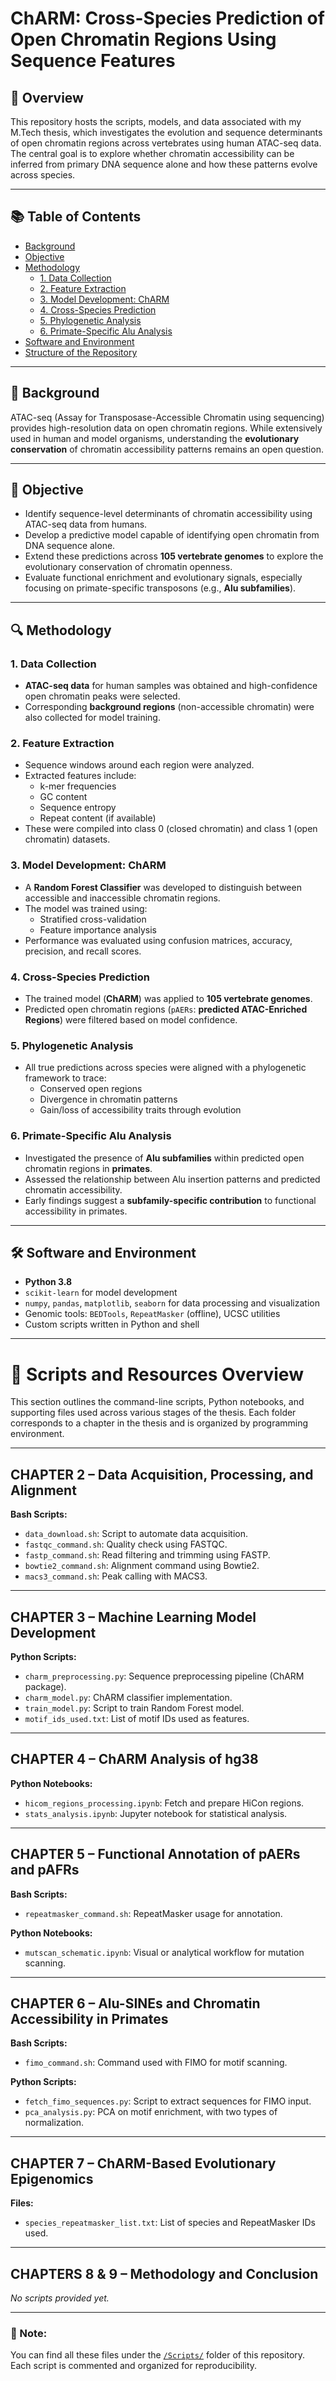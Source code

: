 # ChARM: Cross-Species Prediction of Open Chromatin Regions Using Sequence Features

## 📘 Overview

This repository hosts the scripts, models, and data associated with my M.Tech thesis, which investigates the evolution and sequence determinants of open chromatin regions across vertebrates using human ATAC-seq data. The central goal is to explore whether chromatin accessibility can be inferred from primary DNA sequence alone and how these patterns evolve across species.

---

## 📚 Table of Contents

- [Background](#background)
- [Objective](#objective)
- [Methodology](#methodology)
  - [1. Data Collection](#1-data-collection)
  - [2. Feature Extraction](#2-feature-extraction)
  - [3. Model Development: ChARM](#3-model-development-charm)
  - [4. Cross-Species Prediction](#4-cross-species-prediction)
  - [5. Phylogenetic Analysis](#5-phylogenetic-analysis)
  - [6. Primate-Specific Alu Analysis](#6-primate-specific-alu-analysis)
- [Software and Environment](#software-and-environment)
- [Structure of the Repository](#structure-of-the-repository)

---

## 🧬 Background

ATAC-seq (Assay for Transposase-Accessible Chromatin using sequencing) provides high-resolution data on open chromatin regions. While extensively used in human and model organisms, understanding the **evolutionary conservation** of chromatin accessibility patterns remains an open question.

---

## 🎯 Objective

- Identify sequence-level determinants of chromatin accessibility using ATAC-seq data from humans.
- Develop a predictive model capable of identifying open chromatin from DNA sequence alone.
- Extend these predictions across **105 vertebrate genomes** to explore the evolutionary conservation of chromatin openness.
- Evaluate functional enrichment and evolutionary signals, especially focusing on primate-specific transposons (e.g., **Alu subfamilies**).

---

## 🔍 Methodology

### 1. Data Collection

- **ATAC-seq data** for human samples was obtained and high-confidence open chromatin peaks were selected.
- Corresponding **background regions** (non-accessible chromatin) were also collected for model training.

### 2. Feature Extraction

- Sequence windows around each region were analyzed.
- Extracted features include:
  - k-mer frequencies
  - GC content
  - Sequence entropy
  - Repeat content (if available)
- These were compiled into class 0 (closed chromatin) and class 1 (open chromatin) datasets.

### 3. Model Development: ChARM

- A **Random Forest Classifier** was developed to distinguish between accessible and inaccessible chromatin regions.
- The model was trained using:
  - Stratified cross-validation
  - Feature importance analysis
- Performance was evaluated using confusion matrices, accuracy, precision, and recall scores.

### 4. Cross-Species Prediction

- The trained model (**ChARM**) was applied to **105 vertebrate genomes**.
- Predicted open chromatin regions (`pAERs`: **predicted ATAC-Enriched Regions**) were filtered based on model confidence.

### 5. Phylogenetic Analysis

- All true predictions across species were aligned with a phylogenetic framework to trace:
  - Conserved open regions
  - Divergence in chromatin patterns
  - Gain/loss of accessibility traits through evolution

### 6. Primate-Specific Alu Analysis

- Investigated the presence of **Alu subfamilies** within predicted open chromatin regions in **primates**.
- Assessed the relationship between Alu insertion patterns and predicted chromatin accessibility.
- Early findings suggest a **subfamily-specific contribution** to functional accessibility in primates.

---

## 🛠 Software and Environment

- **Python 3.8**
- `scikit-learn` for model development
- `numpy`, `pandas`, `matplotlib`, `seaborn` for data processing and visualization
- Genomic tools: `BEDTools`, `RepeatMasker` (offline), UCSC utilities
- Custom scripts written in Python and shell

---

# 📂 Scripts and Resources Overview

This section outlines the command-line scripts, Python notebooks, and supporting files used across various stages of the thesis. Each folder corresponds to a chapter in the thesis and is organized by programming environment.

---

## CHAPTER 2 – Data Acquisition, Processing, and Alignment

**Bash Scripts:**
- `data_download.sh`: Script to automate data acquisition.
- `fastqc_command.sh`: Quality check using FASTQC.
- `fastp_command.sh`: Read filtering and trimming using FASTP.
- `bowtie2_command.sh`: Alignment command using Bowtie2.
- `macs3_command.sh`: Peak calling with MACS3.

---

## CHAPTER 3 – Machine Learning Model Development

**Python Scripts:**
- `charm_preprocessing.py`: Sequence preprocessing pipeline (ChARM package).
- `charm_model.py`: ChARM classifier implementation.
- `train_model.py`: Script to train Random Forest model.
- `motif_ids_used.txt`: List of motif IDs used as features.

---

## CHAPTER 4 – ChARM Analysis of hg38

**Python Notebooks:**
- `hicom_regions_processing.ipynb`: Fetch and prepare HiCon regions.
- `stats_analysis.ipynb`: Jupyter notebook for statistical analysis.

---

## CHAPTER 5 – Functional Annotation of pAERs and pAFRs

**Bash Scripts:**
- `repeatmasker_command.sh`: RepeatMasker usage for annotation.

**Python Notebooks:**
- `mutscan_schematic.ipynb`: Visual or analytical workflow for mutation scanning.

---

## CHAPTER 6 – Alu-SINEs and Chromatin Accessibility in Primates

**Bash Scripts:**
- `fimo_command.sh`: Command used with FIMO for motif scanning.

**Python Scripts:**
- `fetch_fimo_sequences.py`: Script to extract sequences for FIMO input.
- `pca_analysis.py`: PCA on motif enrichment, with two types of normalization.

---

## CHAPTER 7 – ChARM-Based Evolutionary Epigenomics

**Files:**
- `species_repeatmasker_list.txt`: List of species and RepeatMasker IDs used.

---

## CHAPTERS 8 & 9 – Methodology and Conclusion

*No scripts provided yet.*

---

### 📎 Note:
You can find all these files under the [`/Scripts/`](./scripts/) folder of this repository. Each script is commented and organized for reproducibility.

